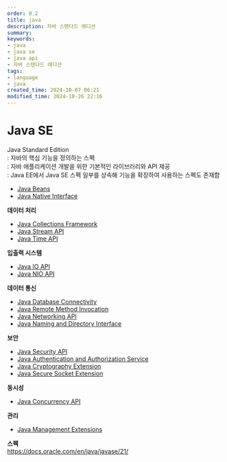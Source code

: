 ```yaml
---
order: 0.2
title: java
description: 자바 스탠다드 에디션
summary:
keywords:
- java
- java se
- java api
- 자바 스탠다드 에디션
tags:
- language
- java
created_time: 2024-10-07 06:21
modified_time: 2024-10-26 22:16
---
```


# Java SE
Java Standard Edition  
: 자바의 핵심 기능을 정의하는 스펙  
: 자바 애플리케이션 개발을 위한 기본적인 라이브러리와 API 제공  
: Java EE에서 Java SE 스펙 일부를 상속해 기능을 확장하여 사용하는 스펙도 존재함  

- [Java Beans](./java-beans.md)
- [Java Native Interface](./jni.md)

**데이터 처리**
- [Java Collections Framework](./jcf.md)
- [Java Stream API](./java-stream.md)
- [Java Time API](./java-time.md)

**입출력 시스템**
- [Java IO API](./java-io.md)
- [Java NIO API](./java-io.md#nio)

**데이터 통신**
- [Java Database Connectivity](./jdbc.md)
- [Java Remote Method Invocation](./rmi.md)
- [Java Networking API](./java-network.md)
- [Java Naming and Directory Interface](./jndi.md)

**보안**
- [Java Security API](./java-security.md)
- [Java Authentication and Authorization Service](./jaas.md)
- [Java Cryptography Extension](./jce.md)
- [Java Secure Socket Extension](./jsse.md)

**동시성**
- [Java Concurrency API](./java-concurrency.md)

**관리**
- [Java Management Extensions](./jmx.md)


**스펙**  
https://docs.oracle.com/en/java/javase/21/